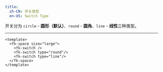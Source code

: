 ```yaml
title:
  zh-CN: 开关类型
  en-US: Switch Type
```


开关分为 `circle` - **圆形（默认）**、`round` - **圆角**、`line` - **线性**三种类型。

---


```vue { "component": true } 
<template>
  <fk-space size="large">
    <fk-switch />
    <fk-switch type="round"/>
    <fk-switch type="line"/>
  </fk-space>
</template>
```
